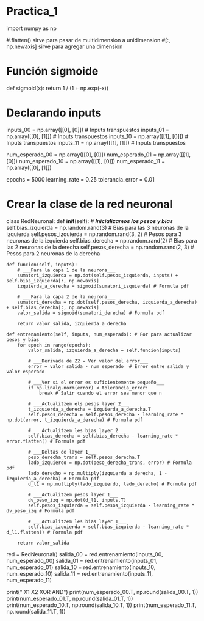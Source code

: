 # Practica_1
import numpy as np

#.flatten() sirve para pasar de multidimension a unidimension
#[:, np.newaxis] sirve para agregar una dimension

# Función sigmoide
def sigmoid(x):
    return 1 / (1 + np.exp(-x))

# Declarando inputs
inputs_00 = np.array([[0], [0]]) # Inputs transpuestos
inputs_01 = np.array([[0], [1]]) # Inputs transpuestos
inputs_10 = np.array([[1], [0]]) # Inputs transpuestos
inputs_11 = np.array([[1], [1]]) # Inputs transpuestos

num_esperado_00 = np.array([[0], [0]])
num_esperado_01 = np.array([[1], [0]])
num_esperado_10 = np.array([[1], [0]])
num_esperado_11 = np.array([[0], [1]])

epochs = 5000
learning_rate = 0.25
tolerancia_error = 0.01

# Crear la clase de la red neuronal
class RedNeuronal:
    def __init__(self):
        # ___Inicializamos los pesos y bias___
        self.bias_izquierda = np.random.rand(3)     # Bias para las 3 neuronas de la izquierda
        self.pesos_izquierda = np.random.rand(3, 2) # Pesos para 3 neuronas de la izquierda
        self.bias_derecha = np.random.rand(2)       # Bias para las 2 neuronas de la derecha
        self.pesos_derecha = np.random.rand(2, 3)   # Pesos para 2 neuronas de la derecha

    def funcion(self, inputs):
        # ___Para la capa 1 de la neurona___
        sumatori_izquierda = np.dot(self.pesos_izquierda, inputs) + self.bias_izquierda[:, np.newaxis]
        izquierda_a_derecha = sigmoid(sumatori_izquierda) # Formula pdf

        # ___Para la capa 2 de la neurona___
        sumatori_derecha = np.dot(self.pesos_derecha, izquierda_a_derecha) + self.bias_derecha[:, np.newaxis]
        valor_salida = sigmoid(sumatori_derecha) # Formula pdf

        return valor_salida, izquierda_a_derecha

    def entrenamiento(self, inputs, num_esperado): # For para actualizar pesos y bias
        for epoch in range(epochs):
            valor_salida, izquierda_a_derecha = self.funcion(inputs)

            # ___Derivada de Z2 = Ver valor del error___
            error = valor_salida - num_esperado  # Error entre salida y valor esperado

            # ___Ver si el error es suficientemente pequeño___
            if np.linalg.norm(error) < tolerancia_error:
                break # Salir cuando el error sea menor que n

            # ___Actualitzem els pesos layer 2___
            t_izquierda_a_derecha = izquierda_a_derecha.T
            self.pesos_derecha = self.pesos_derecha - learning_rate * np.dot(error, t_izquierda_a_derecha) # Formula pdf

            # ___Actualitzem les bias layer 2___
            self.bias_derecha = self.bias_derecha - learning_rate * error.flatten() # Formula pdf

            # ___Deltas de layer 1___
            peso_derecha_trans = self.pesos_derecha.T
            lado_izquierdo = np.dot(peso_derecha_trans, error) # Formula pdf
            lado_derecho = np.multiply(izquierda_a_derecha, 1 - izquierda_a_derecha) # Formula pdf
            d_l1 = np.multiply(lado_izquierdo, lado_derecho) # Formula pdf

            # ___Actualitzem pesos layer 1___
            dv_peso_izq = np.dot(d_l1, inputs.T)
            self.pesos_izquierda = self.pesos_izquierda - learning_rate * dv_peso_izq # Formula pdf

            # ___Actualitzem les bias layer 1___
            self.bias_izquierda = self.bias_izquierda - learning_rate * d_l1.flatten() # Formula pdf

        return valor_salida

red = RedNeuronal()
salida_00 = red.entrenamiento(inputs_00, num_esperado_00)
salida_01 = red.entrenamiento(inputs_01, num_esperado_01)
salida_10 = red.entrenamiento(inputs_10, num_esperado_10)
salida_11 = red.entrenamiento(inputs_11, num_esperado_11)

print(" X1 X2   XOR AND")
print(num_esperado_00.T, np.round(salida_00.T, 1))
print(num_esperado_01.T, np.round(salida_01.T, 1))
print(num_esperado_10.T, np.round(salida_10.T, 1))
print(num_esperado_11.T, np.round(salida_11.T, 1))
